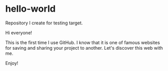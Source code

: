 # hello-world
Repository I create for testing target.

Hi everyone!

This is the first time I use GitHub. I know that it is one of famous websites for saving and sharing your project to another. Let's discover this web with me.

Enjoy!

